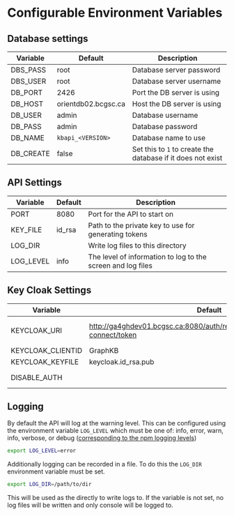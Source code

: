# Configurable Environment Variables

## Database settings

|Variable | Default | Description |
|---|---|---|
| DBS_PASS | root | Database server password |
| DBS_USER | root | Database server username |
| DB_PORT | 2426 | Port the DB server is using |
| DB_HOST | orientdb02.bcgsc.ca | Host the DB server is using |
| DB_USER | admin | Database username |
| DB_PASS | admin | Database password |
| DB_NAME | `kbapi_<VERSION>` | Database name to use |
| DB_CREATE | false | Set this to `1` to create the database if it does not exist |

## API Settings

| Variable |Default | Description |
|----------|---------|------------|
| PORT | 8080 | Port for the API to start on |
| KEY_FILE | id_rsa | Path to the private key to use for generating tokens |
| LOG_DIR | | Write log files to this directory |
| LOG_LEVEL | info | The level of information to log to the screen and log files |

## Key Cloak Settings

| Variable | Default | Description |
|----------|---------|-------------|
| KEYCLOAK_URI | http://ga4ghdev01.bcgsc.ca:8080/auth/realms/TestKB/protocol/openid-connect/token | defaults to https://sso.bcgsc.ca/auth/realms/GSC/protocol/openid-connect/token for production environments |
| KEYCLOAK_CLIENTID | GraphKB | |
| KEYCLOAK_KEYFILE | keycloak.id_rsa.pub | path to the public key file used to verify keycloak tokens |
| DISABLE_AUTH | | Set to `1` to disable the external (keycloak) authentication (For testing) |

## Logging

By default the API will log at the warning level. This can be configured using the environment
variable `LOG_LEVEL` which must be one of: info, error, warn, info, verbose, or debug
([corresponding to the npm logging levels](https://www.npmjs.com/package/winston#logging-levels))

```bash
export LOG_LEVEL=error
```

Additionally logging can be recorded in a file. To do this the `LOG_DIR` environment variable must be set.

```bash
export LOG_DIR=/path/to/dir
```

This will be used as the directly to write logs to. If the variable is not set, no log files will be written and only console will be logged to.